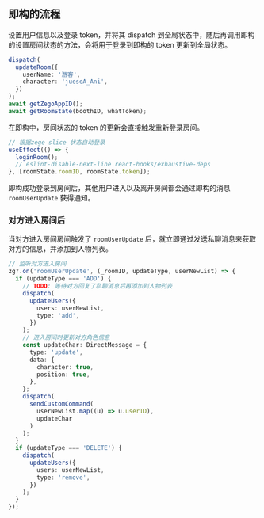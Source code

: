 ## 即构的流程

设置用户信息以及登录 token，并将其 dispatch 到全局状态中，随后再调用即构的设置房间状态的方法，会将用于登录到即构的 token 更新到全局状态。

```ts
dispatch(
  updateRoom({
    userName: '游客',
    character: 'jueseA_Ani',
  })
);
await getZegoAppID();
await getRoomState(boothID, whatToken);
```

在即构中，房间状态的 token 的更新会直接触发重新登录房间。

```ts
// 根据zege slice 状态自动登录
useEffect(() => {
  loginRoom();
  // eslint-disable-next-line react-hooks/exhaustive-deps
}, [roomState.roomID, roomState.token]);
```

即构成功登录到房间后，其他用户进入以及离开房间都会通过即构的消息 `roomUserUpdate` 获得通知。

### 对方进入房间后

当对方进入房间房间触发了 `roomUserUpdate` 后，就立即通过发送私聊消息来获取对方的信息，并添加到人物列表。

```ts
// 监听对方进入房间
zg?.on('roomUserUpdate', (_roomID, updateType, userNewList) => {
  if (updateType === 'ADD') {
    // TODO: 等待对方回复了私聊消息后再添加到人物列表
    dispatch(
      updateUsers({
        users: userNewList,
        type: 'add',
      })
    );
    // 进入房间时更新对方角色信息
    const updateChar: DirectMessage = {
      type: 'update',
      data: {
        character: true,
        position: true,
      },
    };
    dispatch(
      sendCustomCommand(
        userNewList.map((u) => u.userID),
        updateChar
      )
    );
  }
  if (updateType === 'DELETE') {
    dispatch(
      updateUsers({
        users: userNewList,
        type: 'remove',
      })
    );
  }
});
```
